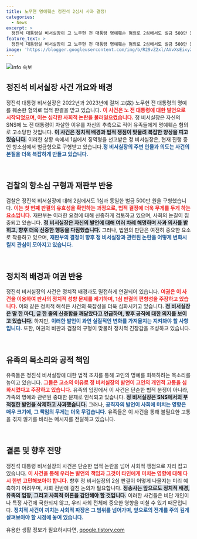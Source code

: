 ```yaml
---
title: 노무현 명예훼손 정진석 2심서 사과 결정!
categories:
  - News
excerpt: >
  정진석 대통령실 비서실장이 고 노무현 전 대통령 명예훼손 혐의로 2심에서도 벌금 500만 원 구형됐다. 그는 진술에서 반성과 사과의 뜻을 전하며, 국민통합을 약속했다. 2심 선고는 다음 달 27일.
feature_text: >
  정진석 대통령실 비서실장이 고 노무현 전 대통령 명예훼손 혐의로 2심에서도 벌금 500만 원 구형됐다. 그는 진술에서 반성과 사과의 뜻을 전하며, 국민통합을 약속했다. 2심 선고는 다음 달 27일.
image: 'https://blogger.googleusercontent.com/img/b/R29vZ2xl/AVvXsEixyZcFfHzMRdzZMjFBmAUKJYCLCGyLL1o632UiGVXcaFdKo_bkvkuCioo0uUKlGfBVcT3P84aROyZIXSBEx3Aw5nCQ3pTgDom1WDC4m8eifvWiAmWEEVb4x6G_l8C0QH225ldMjyaFvpxGEBGNO37VmDTDMHGhJPq73UglMfDca1-0aw/s1600/blogspot.png'
---
```


<p><img src="https://blogger.googleusercontent.com/img/b/R29vZ2xl/AVvXsEixyZcFfHzMRdzZMjFBmAUKJYCLCGyLL1o632UiGVXcaFdKo_bkvkuCioo0uUKlGfBVcT3P84aROyZIXSBEx3Aw5nCQ3pTgDom1WDC4m8eifvWiAmWEEVb4x6G_l8C0QH225ldMjyaFvpxGEBGNO37VmDTDMHGhJPq73UglMfDca1-0aw/s1600/blogspot.png" alt="info 속보" /></p>

<h2 data-ke-size="size26">정진석 비서실장 사건 개요와 배경</h2>

<p data-ke-size="size16">정진석 대통령 비서실장은 2022년과 2023년에 걸쳐 고(故) 노무현 전 대통령의 명예를 훼손한 혐의로 법적 판결을 받고 있습니다. <b><span style="color: #ee2323;">이 사건은 노 전 대통령에 대한 발언으로 시작되었으며, 이는 심각한 사회적 논란을 불러일으켰습니다.</span></b> 정 비서실장은 자신의 SNS에 노 전 대통령이 자살한 이유를 자신의 추측으로 적어 유족들에게 명예훼손 혐의로 고소당한 것입니다. <b><span style="background-color: #21538527;">이 사건은 정치적 배경과 법적 쟁점이 맞물려 복잡한 양상을 띠고 있습니다.</span></b> 이러한 상황 속에서 1심에서 징역형을 선고받은 정 비서실장은, 현재 진행 중인 항소심에서 벌금형으로 구형받고 있습니다.<b><span style="color: #1a5490;">정 비서실장의 주변 인물과 의도는 사건의 본질을 더욱 복잡하게 만들고 있습니다.</span></b></p>

<p data-ke-size="size16">&nbsp;</p>

<h2 data-ke-size="size26">검찰의 항소심 구형과 재판부 반응</h2>

<p data-ke-size="size16">검찰은 정진석 비서실장에 대해 2심에서도 1심과 동일한 벌금 500만 원을 구형했습니다. <b><span style="color: #ee2323;">이는 첫 번째 판결의 유효성을 확인하는 과정으로, 법적 결정에 더욱 무게를 두게 하는 요소입니다.</span></b> 재판부는 이러한 요청에 대해 신중하게 검토하고 있으며, 사회의 눈길이 집중되고 있습니다. <b><span style="background-color: #21538527;">정 비서실장은 자신의 발언에 대해 여러 차례 해명하며 사과 의사를 밝히고, 향후 더욱 신중한 행동을 다짐했습니다.</span></b> 그러나, 법원의 판단은 여전히 중요한 요소로 작용하고 있으며, <b><span style="color: #1a5490;">재판부의 결정이 향후 정 비서실장과 관련된 논란을 어떻게 변화시킬지 관심이 모아지고 있습니다.</span></b></p>

<p data-ke-size="size16">&nbsp;</p>

<h2 data-ke-size="size26">정치적 배경과 여권 반응</h2>

<p data-ke-size="size16">정진석 비서실장의 사건은 정치적 배경과도 밀접하게 연결되어 있습니다. <b><span style="color: #ee2323;">여권은 이 사건을 이용하여 판사의 정치적 성향 문제를 제기하며, 1심 판결의 편향성을 주장하고 있습니다.</span></b> 이와 같은 정치적 해석은 사건의 복잡성을 더욱 심화시키고 있습니다. <b><span style="background-color: #21538527;">정 비서실장은 말 한 마디, 글 한 줄의 신중함을 깨달았다고 언급하며, 향후 공직에 대한 의지를 보이고 있습니다.</span></b> 하지만, <b><span style="color: #1a5490;">이러한 발언이 과연 실질적인 변화를 가져올지는 지켜봐야 할 사항입니다.</span></b> 또한, 여권의 비판과 검찰의 구형이 맞물려 정치적 긴장감을 조성하고 있습니다.</p>

<p data-ke-size="size16">&nbsp;</p>

<h2 data-ke-size="size26">유족의 목소리와 공적 책임</h2>

<p data-ke-size="size16">유족들은 정진석 비서실장에 대한 법적 조치를 통해 고인의 명예를 회복하려는 목소리를 높이고 있습니다. <b><span style="color: #ee2323;">그들은 고소의 이유로 정 비서실장의 발언이 고인의 개인적 고통을 심화시켰다고 주장하고 있습니다.</span></b> 유족의 입장에서 이 사건은 단순한 법적 분쟁이 아니라, 가족의 명예와 관련된 중대한 문제로 인식되고 있습니다. <b><span style="background-color: #21538527;">정 비서실장은 SNS에서의 부적절한 발언을 삭제하고 사과했습니다.</span></b> 그러나, <b><span style="color: #1a5490;">공직자의 발언이 사회에 미치는 영향은 매우 크기에, 그 책임의 무게는 더욱 무겁습니다.</span></b> 유족들은 이 사건을 통해 불필요한 고통을 겪지 않기를 바라는 메시지를 전달하고 있습니다.</p>

<p data-ke-size="size16">&nbsp;</p>

<h2 data-ke-size="size26">결론 및 향후 전망</h2>

<p data-ke-size="size16">정진석 대통령 비서실장의 사건은 단순한 법적 논란을 넘어 사회적 쟁점으로 자리 잡고 있습니다. <b><span style="color: #ee2323;">이 사건을 통해 우리는 발언의 책임과 그것이 타인에게 미치는 영향에 대해 다시 한번 고민해보아야 합니다.</span></b> 향후 정 비서실장의 2심 판결이 어떻게 나올지는 미리 예측하기 어려우며, 사회 전반에 걸친 논의가 필요합니다. <b><span style="background-color: #21538527;">정송사는 앞으로도 정치적 배경, 유족의 입장, 그리고 사회적 여론을 감안해야 할 것입니다.</span></b> 이러한 사건들은 비단 개인이나 특정 사건에 국한되지 않고, 우리 사회 전체에 중요한 영향을 미칠 수 있기 때문입니다. <b><span style="color: #1a5490;">정치적 사건이 끼치는 사회적 파장은 그 범위를 넘어가며, 앞으로의 전개를 주의 깊게 살펴보아야 할 시점에 놓여 있습니다.</span></b></p>

<p data-ke-size="size16"></p>
유용한 생활 정보가 필요하시다면, <a href="https://qoogle.tistory.com" rel="dofollow">qoogle.tistory.com</a>


